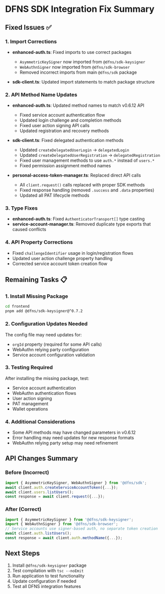 # DFNS SDK Integration Fix Summary

## Fixed Issues ✅

### 1. Import Corrections
- **enhanced-auth.ts**: Fixed imports to use correct packages
  - `AsymmetricKeySigner` now imported from `@dfns/sdk-keysigner`
  - `WebAuthnSigner` now imported from `@dfns/sdk-browser`
  - Removed incorrect imports from main `@dfns/sdk` package

- **sdk-client.ts**: Updated import statements to match package structure

### 2. API Method Name Updates
- **enhanced-auth.ts**: Updated method names to match v0.6.12 API
  - Fixed service account authentication flow
  - Updated login challenge and completion methods
  - Fixed user action signing API calls
  - Updated registration and recovery methods

- **sdk-client.ts**: Fixed delegated authentication methods
  - Updated `createDelegatedUserLogin` → `delegatedLogin`
  - Updated `createDelegatedUserRegistration` → `delegatedRegistration`
  - Fixed user management methods to use `auth.*` instead of `users.*`
  - Fixed permission assignment method names

- **personal-access-token-manager.ts**: Replaced direct API calls
  - All `client.request()` calls replaced with proper SDK methods
  - Fixed response handling (removed `.success` and `.data` properties)
  - Updated all PAT lifecycle methods

### 3. Type Fixes
- **enhanced-auth.ts**: Fixed `AuthenticatorTransport[]` type casting
- **service-account-manager.ts**: Removed duplicate type exports that caused conflicts

### 4. API Property Corrections
- Fixed `challengeIdentifier` usage in login/registration flows
- Updated user action challenge property handling
- Corrected service account token creation flow

## Remaining Tasks 📋

### 1. Install Missing Package
```bash
cd frontend
pnpm add @dfns/sdk-keysigner@^0.7.2
```

### 2. Configuration Updates Needed
The config file may need updates for:
- `orgId` property (required for some API calls)
- WebAuthn relying party configuration
- Service account configuration validation

### 3. Testing Required
After installing the missing package, test:
- Service account authentication
- WebAuthn authentication flows
- User action signing
- PAT management
- Wallet operations

### 4. Additional Considerations
- Some API methods may have changed parameters in v0.6.12
- Error handling may need updates for new response formats
- WebAuthn relying party setup may need refinement

## API Changes Summary

### Before (Incorrect)
```typescript
import { AsymmetricKeySigner, WebAuthnSigner } from '@dfns/sdk';
await client.auth.createServiceAccountToken({...});
await client.users.listUsers();
const response = await client.request({...});
```

### After (Correct)
```typescript
import { AsymmetricKeySigner } from '@dfns/sdk-keysigner';
import { WebAuthnSigner } from '@dfns/sdk-browser';
// Service accounts use signer-based auth, no separate token creation
await client.auth.listUsers();
const response = await client.auth.methodName({...});
```

## Next Steps
1. Install `@dfns/sdk-keysigner` package
2. Test compilation with `tsc --noEmit`
3. Run application to test functionality
4. Update configuration if needed
5. Test all DFNS integration features

